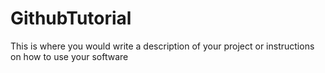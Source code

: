 # GithubTutorial

This is where you would write a description of your project or instructions on how to use your software
